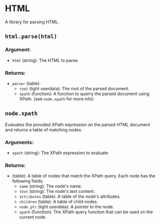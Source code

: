 # HTML
A library for parsing HTML.

## `html.parse(html)`
### Argument:
- `html` (string): The HTML to parse.

### Returns:
- `parser` (table):
    - `root` (light userdata): The root of the parsed document.
    - `xpath` (function): A function to querry the parsed document using XPath. (see `node.xpath` for more info)

## `node.xpath`
Evaluates the provided XPath expression on the parsed HTML document and returns a table of matching nodes.

### Arguments:
- `xpath` (string): The XPath expression to evaluate.

### Returns:
- (table): A table of nodes that match the XPath query. Each node has the following fields.
    - `name` (string): The node's name.
    - `text` (string): The node's text content.
    - `attributes` (table): A table of the node's attributes.
    - `children` (table): A table of child nodes.
    - `node_ptr` (light userdata): A pointer to the node.
    - `xpath` (function): The XPath query function that can be used on the current node.
